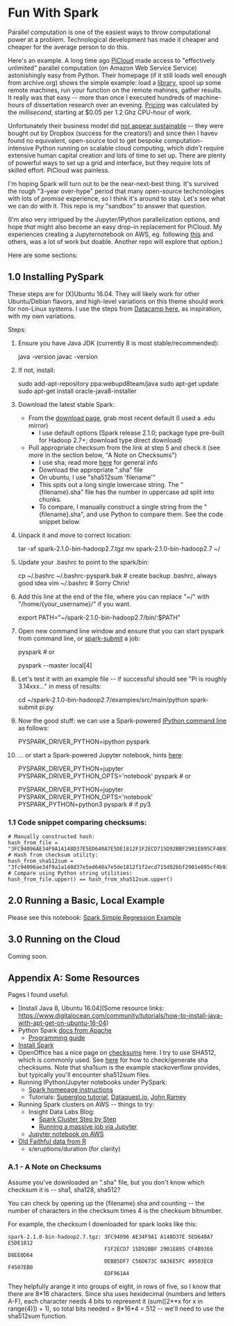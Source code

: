 # Fun With Spark

Parallel computation is one of the easiest ways to throw computational power at a problem. Technological development has made it cheaper and cheaper for the average person to do this. 

Here's an example. A long time ago [PiCloud](https://web.archive.org/web/20130805174353/http://www.picloud.com/) made access to "effectively unlimited" parallel computation (on Amazon Web Service Service) astonishingly easy from Python. Their homepage (if it still loads well enough from archive.org) shows the simple example: load a [library](https://pypi.python.org/pypi/cloud), spool up some remote machines, run your function on the remote mahines, gather results. It really was that easy -- more than once I executed hundreds of machine-hours of dissertation research over an evening. [Pricing](https://web.archive.org/web/20130727210823/http://www.picloud.com:80/pricing/) was calculated by the *millisecond*, starting at $0.05 per 1.2 Ghz CPU-hour of work.

Unfortunately their business model did [not appear sustainable](https://www.crunchbase.com/organization/picloud/timeline#/timeline/index) -- they were bought out by Dropbox (success for the creators!) and since then I havev found no equivalent, open-source tool to get bespoke computation-intensive Python running on scalable cloud computing, which *didn't* require extensive human capital creation and lots of time to set up. There are plenty of powerful ways to set up a grid and interface, but they require lots of skilled effort. PiCloud was painless. 

I'm hoping Spark will turn out to be the near-next-best thing. It's survived the rough "3-year over-hype" period that many open-source techcnologies with lots of *promise* experience, so I think it's around to stay. Let's see what we can do with it. This repo is my "sandbox" to answer that question. 

(I'm also very intrigued by the Jupyter/IPython parallelization options, and hope *that* might also become an easy drop-in replacement for PiCloud. My experiences creating a Jupyternotebook on AWS, eg. following [this](http://ipyparallel.readthedocs.io/en/latest/) and others, was a lot of work but doable. Another repo will explore that option.)

Here are some sections:

## 1.0 Installing PySpark

These steps are for (X)Ubuntu 16.04. They will likely work for other Ubuntu/Debian flavors, and high-level variations on this theme should work for non-Linux systems. I use the steps from [Datacamp here](https://www.datacamp.com/community/tutorials/apache-spark-python), as inspiration, with my own variations.

Steps:

1. Ensure you have Java JDK (currently 8 is most stable/recommended):

    java -version
    javac -version

2. If not, install:

    sudo add-apt-repository ppa:webupd8team/java
    sudo apt-get update
    sudo apt-get install oracle-java8-installer 

3. Download the latest stable Spark:
    - From the [download page](https://spark.apache.org/downloads.html), grab most recent default (I used a .edu mirror)
        - I use default options (Spark release 2.1.0; package type pre-built for Hadoop 2.7+; download type direct download)
    - Pull appropriate checksum from the link at step 5 and check it (see more in the section below, "A Note on Checksums")
        - I use sha; read more [here](https://www.openoffice.org/download/checksums.html) for general info
        - Download the appropriate ".sha" file
        - On ubuntu, I use "sha512sum 'filename'"
        - This spits out a long single lowercase string. The "{filename}.sha" file has the number in uppercase ad split into chunks. 
        - To compare, I manually construct a single string from the "{filename}.sha", and use Python to compare them. See the code snippet below.

4. Unpack it and move to correct location:

    tar -xf spark-2.1.0-bin-hadoop2.7.tgz
    mv spark-2.1.0-bin-hadoop2.7  ~/

5. Update your .bashrc to point to the spark/bin:

    cp ~/.bashrc ~/.bashrc-pyspark.bak  # create backup .bashrc, always good idea
    vim ~/.bashrc     # Sorry Chris!

6. Add this line at the end of the file, where you can replace "~/" with "/home/{your_username}/" if you want.

    export PATH="~/spark-2.1.0-bin-hadoop2.7/bin/:$PATH"

7. Open new command line window and ensure that you can start pyspark from command line, or [spark-submit](https://spark.apache.org/docs/latest/submitting-applications.html) a job:

    pyspark  # or
    
    pyspark --master local[4]

8. Let's test it with an example file -- if successful should see "Pi is roughly 3.14xxx..." in mess of results:

    cd ~/spark-2.1.0-bin-hadoop2.7/examples/src/main/python
    spark-submit pi.py

9. Now the good stuff: we can use a Spark-powered [IPython command line](https://spark.apache.org/docs/latest/programming-guide.html#using-the-shell) as follows:

    PYSPARK_DRIVER_PYTHON=ipython pyspark    

10. ... or start a Spark-powered Jupyter notebook, hints [here](https://community.hortonworks.com/articles/75551/installing-and-exploring-spark-20-with-jupyter-not.html):
    
    PYSPARK_DRIVER_PYTHON=jupyter PYSPARK_DRIVER_PYTHON_OPTS='notebook' pyspark # or 
    
    PYSPARK_DRIVER_PYTHON=jupyter PYSPARK_DRIVER_PYTHON_OPTS='notebook' PYSPARK_PYTHON=python3 pyspark # if py3 
    



### 1.1 Code snippet comparing checksums:
        
    # Manually constructed hash:
    hash_from_file = "3FC94096AE34F9A1A148D37E5ED640A7E5DE1812F1F2ECD715D92BBF2901E895CF4B93E6D8EE0D64DEBB5DF7C56D673C0A36E5FC49503EC0F4507EB0EDF961A4"
    # Hash from checksum utility:
    hash_from_sha512sum = "3fc94096ae34f9a1a148d37e5ed640a7e5de1812f1f2ecd715d92bbf2901e895cf4b93e6d8ee0d64debb5df7c56d673c0a36e5fc49503ec0f4507eb0edf961a4"
    # Compare using Python string utilities:
    hash_from_file.upper() == hash_from_sha512sum.upper()

## 2.0 Running a Basic, Local Example

Please see this notebook: [Spark Simple Regression Example](https://github.com/compumetrika/fun-with-spark/blob/master/Spark-Regression-Example.ipynb)

## 3.0 Running on the Cloud

Coming soon.

## Appendix A: Some Resources

Pages I found useful:

- [Install Java 8, Ubuntu 16.04](Some resource links: https://www.digitalocean.com/community/tutorials/how-to-install-java-with-apt-get-on-ubuntu-16-04)
- Python Spark [docs from Apache](https://spark.apache.org/docs/latest/)
    - [Programming guide](https://spark.apache.org/docs/latest/programming-guide.html)
- [Install Spark](https://www.datacamp.com/community/tutorials/apache-spark-python)
- OpenOffice has a nice page on [checksums](https://www.openoffice.org/download/checksums.html) here. I try to use SHA512, which is commonly used. See [here](https://askubuntu.com/questions/61826/how-do-i-check-the-sha1-hash-of-a-file) for how to check/generate sha checksums. Note that sha1sum is the example stackoverflow provides, but typically you'll encounter sha512sum files. 
- Running IPython/Jupyter notebooks under PySpark:
    - [Spark homepage instructions](https://spark.apache.org/docs/0.9.0/python-programming-guide.html)
    - Tutorials: [Supergloo tutorial](https://www.supergloo.com/fieldnotes/apache-spark-ipython-notebook-easy-way/), [Dataquest.io](https://www.dataquest.io/blog/pyspark-installation-guide/), [John Ramey](http://ramhiser.com/2015/02/01/configuring-ipython-notebook-support-for-pyspark/)
- Running Spark clusters on AWS -- things to try:
    - Insight Data Labs Blog: 
        - [Spark Cluster Step by Step](http://blog.insightdatalabs.com/spark-cluster-step-by-step/)
        - [Running a massive job via Jupyter](http://blog.insightdatalabs.com/jupyter-on-apache-spark-step-by-step/)
    - [Jupyter notebook on AWS](https://medium.com/@josemarcialportilla/getting-spark-python-and-jupyter-notebook-running-on-amazon-ec2-dec599e1c297)
- [Old Faithful data from R](http://www.stat.cmu.edu/~larry/all-of-statistics/=data/faithful.dat)
    - s/eruptions/duration  (for clarity)


### A.1 - A Note on Checksums

Assume you've downloaded an ".sha" file, but you don't know which checksum it is -- sha1, sha128, sha512? 

You can check by opening up the {filename}.sha and counting -- the number of characters in the checksum times 4 is the checksum bitnumber. 

For example, the checksum I downloaded for spark looks like this:

    spark-2.1.0-bin-hadoop2.7.tgz: 3FC94096 AE34F9A1 A148D37E 5ED640A7 E5DE1812
                                   F1F2ECD7 15D92BBF 2901E895 CF4B93E6 D8EE0D64
                                   DEBB5DF7 C56D673C 0A36E5FC 49503EC0 F4507EB0
                                   EDF961A4

They helpfully arange it into groups of eight, in rows of five, so I know that there are 8\*16 characters. Since sha uses hexidecimal (numbers and letters A-F), each character needs 4 bits to represent it (sum([2\*\*x for x in range(4)]) + 1), so total bits needed = 8\*16\*4 = 512 -- we'll need to use the sha512sum function. 
